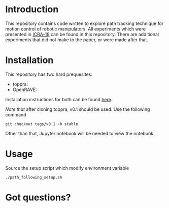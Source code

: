 # Introduction
This repository contains code written to explore path tracking
technique for motion control of robotic manipulators. All experiments
which were presented in [ICRA-18](https://arxiv.org/abs/1709.05101)
can be found in this repository. There are additional experiments that
did not make to the paper, or were made after that.

# Installation

This repository has two hard prequesites:
- toppra: 
- OpenRAVE: 

Installation instructions for both can be found [here](github.com/hungpham2511/toppra).

*Note that* after cloning toppra, v0.1 should be used. Use the
following command
``` shell
git checkout tags/v0.1 -b stable
```

Other than that, Jupyter notebook will be needed to view the notebook.

# Usage

Source the setup script which modify environment variable

``` shell
./path_following_setup.sh
```

# Got questions?

